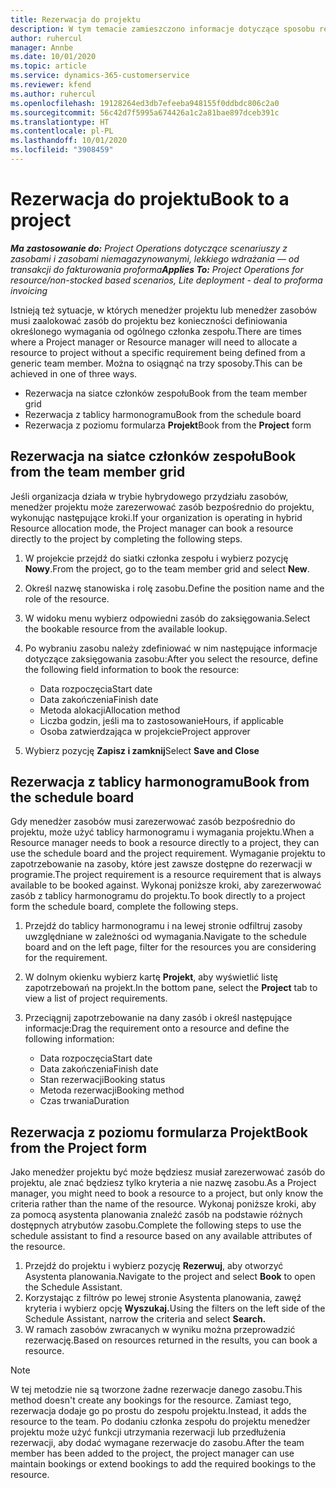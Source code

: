 ```yaml
---
title: Rezerwacja do projektu
description: W tym temacie zamieszczono informacje dotyczące sposobu rezerwowania zasobów do projektu.
author: ruhercul
manager: Annbe
ms.date: 10/01/2020
ms.topic: article
ms.service: dynamics-365-customerservice
ms.reviewer: kfend
ms.author: ruhercul
ms.openlocfilehash: 19128264ed3db7efeeba948155f0ddbdc806c2a0
ms.sourcegitcommit: 56c42d7f5995a674426a1c2a81bae897dceb391c
ms.translationtype: HT
ms.contentlocale: pl-PL
ms.lasthandoff: 10/01/2020
ms.locfileid: "3908459"
---
```

# <a name="book-to-a-project"></a><span data-ttu-id="fde85-103">Rezerwacja do projektu</span><span class="sxs-lookup"><span data-stu-id="fde85-103">Book to a project</span></span>

<span data-ttu-id="fde85-104">_**Ma zastosowanie do:** Project Operations dotyczące scenariuszy z zasobami i zasobami niemagazynowanymi, lekkiego wdrażania — od transakcji do fakturowania proforma_</span><span class="sxs-lookup"><span data-stu-id="fde85-104">_**Applies To:** Project Operations for resource/non-stocked based scenarios, Lite deployment - deal to proforma invoicing_</span></span>

<span data-ttu-id="fde85-105">Istnieją też sytuacje, w których menedżer projektu lub menedżer zasobów musi zaalokować zasób do projektu bez konieczności definiowania określonego wymagania od ogólnego członka zespołu.</span><span class="sxs-lookup"><span data-stu-id="fde85-105">There are times where a Project manager or Resource manager will need to allocate a resource to project without a specific requirement being defined from a generic team member.</span></span> <span data-ttu-id="fde85-106">Można to osiągnąć na trzy sposoby.</span><span class="sxs-lookup"><span data-stu-id="fde85-106">This can be achieved in one of three ways.</span></span>

- <span data-ttu-id="fde85-107">Rezerwacja na siatce członków zespołu</span><span class="sxs-lookup"><span data-stu-id="fde85-107">Book from the team member grid</span></span>
- <span data-ttu-id="fde85-108">Rezerwacja z tablicy harmonogramu</span><span class="sxs-lookup"><span data-stu-id="fde85-108">Book from the schedule board</span></span>
- <span data-ttu-id="fde85-109">Rezerwacja z poziomu formularza **Projekt**</span><span class="sxs-lookup"><span data-stu-id="fde85-109">Book from the **Project** form</span></span>

## <a name="book-from-the-team-member-grid"></a><span data-ttu-id="fde85-110">Rezerwacja na siatce członków zespołu</span><span class="sxs-lookup"><span data-stu-id="fde85-110">Book from the team member grid</span></span>

<span data-ttu-id="fde85-111">Jeśli organizacja działa w trybie hybrydowego przydziału zasobów, menedżer projektu może zarezerwować zasób bezpośrednio do projektu, wykonując następujące kroki.</span><span class="sxs-lookup"><span data-stu-id="fde85-111">If your organization is operating in hybrid Resource allocation mode, the Project manager can book a resource directly to the project by completing the following steps.</span></span>

1. <span data-ttu-id="fde85-112">W projekcie przejdź do siatki członka zespołu i wybierz pozycję **Nowy**.</span><span class="sxs-lookup"><span data-stu-id="fde85-112">From the project, go to the team member grid and select **New**.</span></span>
2. <span data-ttu-id="fde85-113">Określ nazwę stanowiska i rolę zasobu.</span><span class="sxs-lookup"><span data-stu-id="fde85-113">Define the position name and the role of the resource.</span></span>
3. <span data-ttu-id="fde85-114">W widoku menu wybierz odpowiedni zasób do zaksięgowania.</span><span class="sxs-lookup"><span data-stu-id="fde85-114">Select the bookable resource from the available lookup.</span></span>
4. <span data-ttu-id="fde85-115">Po wybraniu zasobu należy zdefiniować w nim następujące informacje dotyczące zaksięgowania zasobu:</span><span class="sxs-lookup"><span data-stu-id="fde85-115">After you select the resource, define the following field information to book the resource:</span></span>

    - <span data-ttu-id="fde85-116">Data rozpoczęcia</span><span class="sxs-lookup"><span data-stu-id="fde85-116">Start date</span></span>
    - <span data-ttu-id="fde85-117">Data zakończenia</span><span class="sxs-lookup"><span data-stu-id="fde85-117">Finish date</span></span>
    - <span data-ttu-id="fde85-118">Metoda alokacji</span><span class="sxs-lookup"><span data-stu-id="fde85-118">Allocation method</span></span>
    - <span data-ttu-id="fde85-119">Liczba godzin, jeśli ma to zastosowanie</span><span class="sxs-lookup"><span data-stu-id="fde85-119">Hours, if applicable</span></span>
    - <span data-ttu-id="fde85-120">Osoba zatwierdzająca w projekcie</span><span class="sxs-lookup"><span data-stu-id="fde85-120">Project approver</span></span>

6. <span data-ttu-id="fde85-121">Wybierz pozycję **Zapisz i zamknij**</span><span class="sxs-lookup"><span data-stu-id="fde85-121">Select **Save and Close**</span></span>

## <a name="book-from-the-schedule-board"></a><span data-ttu-id="fde85-122">Rezerwacja z tablicy harmonogramu</span><span class="sxs-lookup"><span data-stu-id="fde85-122">Book from the schedule board</span></span>

<span data-ttu-id="fde85-123">Gdy menedżer zasobów musi zarezerwować zasób bezpośrednio do projektu, może użyć tablicy harmonogramu i wymagania projektu.</span><span class="sxs-lookup"><span data-stu-id="fde85-123">When a Resource manager needs to book a resource directly to a project, they can use the schedule board and the project requirement.</span></span> <span data-ttu-id="fde85-124">Wymaganie projektu to zapotrzebowanie na zasoby, które jest zawsze dostępne do rezerwacji w programie.</span><span class="sxs-lookup"><span data-stu-id="fde85-124">The project requirement is a resource requirement that is always available to be booked against.</span></span> <span data-ttu-id="fde85-125">Wykonaj poniższe kroki, aby zarezerwować zasób z tablicy harmonogramu do projektu.</span><span class="sxs-lookup"><span data-stu-id="fde85-125">To book directly to a project form the schedule board, complete the following steps.</span></span>

1. <span data-ttu-id="fde85-126">Przejdź do tablicy harmonogramu i na lewej stronie odfiltruj zasoby uwzględniane w zależności od wymagania.</span><span class="sxs-lookup"><span data-stu-id="fde85-126">Navigate to the schedule board and on the left page, filter for the resources you are considering for the requirement.</span></span>
2. <span data-ttu-id="fde85-127">W dolnym okienku wybierz kartę **Projekt**, aby wyświetlić listę zapotrzebowań na projekt.</span><span class="sxs-lookup"><span data-stu-id="fde85-127">In the bottom pane, select the **Project** tab to view a list of project requirements.</span></span>
3. <span data-ttu-id="fde85-128">Przeciągnij zapotrzebowanie na dany zasób i określ następujące informacje:</span><span class="sxs-lookup"><span data-stu-id="fde85-128">Drag the requirement onto a resource and define the following information:</span></span>

    - <span data-ttu-id="fde85-129">Data rozpoczęcia</span><span class="sxs-lookup"><span data-stu-id="fde85-129">Start date</span></span>
    - <span data-ttu-id="fde85-130">Data zakończenia</span><span class="sxs-lookup"><span data-stu-id="fde85-130">Finish date</span></span>
    - <span data-ttu-id="fde85-131">Stan rezerwacji</span><span class="sxs-lookup"><span data-stu-id="fde85-131">Booking status</span></span>
    - <span data-ttu-id="fde85-132">Metoda rezerwacji</span><span class="sxs-lookup"><span data-stu-id="fde85-132">Booking method</span></span>
    - <span data-ttu-id="fde85-133">Czas trwania</span><span class="sxs-lookup"><span data-stu-id="fde85-133">Duration</span></span>

## <a name="book-from-the-project-form"></a><span data-ttu-id="fde85-134">Rezerwacja z poziomu formularza Projekt</span><span class="sxs-lookup"><span data-stu-id="fde85-134">Book from the Project form</span></span>

<span data-ttu-id="fde85-135">Jako menedżer projektu być może będziesz musiał zarezerwować zasób do projektu, ale znać będziesz tylko kryteria a nie nazwę zasobu.</span><span class="sxs-lookup"><span data-stu-id="fde85-135">As a Project manager, you might need to book a resource to a project, but only know the criteria rather than the name of the resource.</span></span> <span data-ttu-id="fde85-136">Wykonaj poniższe kroki, aby za pomocą asystenta planowania znaleźć zasób na podstawie różnych dostępnych atrybutów zasobu.</span><span class="sxs-lookup"><span data-stu-id="fde85-136">Complete the following steps to use the schedule assistant to find a resource based on any available attributes of the resource.</span></span> 

1. <span data-ttu-id="fde85-137">Przejdź do projektu i wybierz pozycję **Rezerwuj**, aby otworzyć Asystenta planowania.</span><span class="sxs-lookup"><span data-stu-id="fde85-137">Navigate to the project and select **Book** to open the Schedule Assistant.</span></span>
2. <span data-ttu-id="fde85-138">Korzystając z filtrów po lewej stronie Asystenta planowania, zawęź kryteria i wybierz opcję **Wyszukaj.**</span><span class="sxs-lookup"><span data-stu-id="fde85-138">Using the filters on the left side of the Schedule Assistant, narrow the criteria and select **Search.**</span></span>
3. <span data-ttu-id="fde85-139">W ramach zasobów zwracanych w wyniku można przeprowadzić rezerwację.</span><span class="sxs-lookup"><span data-stu-id="fde85-139">Based on resources returned in the results, you can book a resource.</span></span>

> [!NOTE]
> <span data-ttu-id="fde85-140">W tej metodzie nie są tworzone żadne rezerwacje danego zasobu.</span><span class="sxs-lookup"><span data-stu-id="fde85-140">This method doesn't create any bookings for the resource.</span></span> <span data-ttu-id="fde85-141">Zamiast tego, rezerwacja dodaje go po prostu do zespołu projektu.</span><span class="sxs-lookup"><span data-stu-id="fde85-141">Instead, it adds the resource to the team.</span></span> <span data-ttu-id="fde85-142">Po dodaniu członka zespołu do projektu menedżer projektu może użyć funkcji utrzymania rezerwacji lub przedłużenia rezerwacji, aby dodać wymagane rezerwacje do zasobu.</span><span class="sxs-lookup"><span data-stu-id="fde85-142">After the team member has been added to the project, the project manager can use maintain bookings or extend bookings to add the required bookings to the resource.</span></span>
